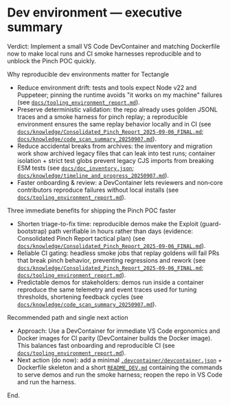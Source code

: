 # Dev environment — executive summary

Verdict: Implement a small VS Code DevContainer and matching Dockerfile now to make local runs and CI smoke harnesses reproducible and to unblock the Pinch POC quickly.

Why reproducible dev environments matter for Tectangle
- Reduce environment drift: tests and tools expect Node v22 and Puppeteer; pinning the runtime avoids "it works on my machine" failures (see [`docs/tooling_environment_report.md`](docs/tooling_environment_report.md:1)).
- Preserve deterministic validation: the repo already uses golden JSONL traces and a smoke harness for pinch replay; a reproducible environment ensures the same replay behavior locally and in CI (see [`docs/knowledge/Consolidated_Pinch_Report_2025-09-06_FINAL.md`](docs/knowledge/Consolidated_Pinch_Report_2025-09-06_FINAL.md:1); [`docs/knowledge/code_scan_summary_20250907.md`](docs/knowledge/code_scan_summary_20250907.md:1)).
- Reduce accidental breaks from archives: the inventory and migration work show archived legacy files that can leak into test runs; container isolation + strict test globs prevent legacy CJS imports from breaking ESM tests (see [`docs/doc_inventory.json`](docs/doc_inventory.json:1); [`docs/knowledge/timeline_and_progress_20250907.md`](docs/knowledge/timeline_and_progress_20250907.md:1)).
- Faster onboarding & review: a DevContainer lets reviewers and non‑core contributors reproduce failures without local installs (see [`docs/tooling_environment_report.md`](docs/tooling_environment_report.md:1)).

Three immediate benefits for shipping the Pinch POC faster
- Shorten triage-to-fix time: reproducible demos make the Exploit (guard-bootstrap) path verifiable in hours rather than days (evidence: Consolidated Pinch Report tactical plan) (see [`docs/knowledge/Consolidated_Pinch_Report_2025-09-06_FINAL.md`](docs/knowledge/Consolidated_Pinch_Report_2025-09-06_FINAL.md:1)).
- Reliable CI gating: headless smoke jobs that replay goldens will fail PRs that break pinch behavior, preventing regressions and rework (see [`docs/knowledge/Consolidated_Pinch_Report_2025-09-06_FINAL.md`](docs/knowledge/Consolidated_Pinch_Report_2025-09-06_FINAL.md:1); [`docs/tooling_environment_report.md`](docs/tooling_environment_report.md:1)).
- Predictable demos for stakeholders: demos run inside a container reproduce the same telemetry and event traces used for tuning thresholds, shortening feedback cycles (see [`docs/knowledge/code_scan_summary_20250907.md`](docs/knowledge/code_scan_summary_20250907.md:1)).

Recommended path and single next action
- Approach: Use a DevContainer for immediate VS Code ergonomics and Docker images for CI parity (DevContainer builds the Docker image). This balances fast onboarding and reproducible CI (see [`docs/tooling_environment_report.md`](docs/tooling_environment_report.md:1)).
- Next action (do now): add a minimal [`.devcontainer/devcontainer.json`](.devcontainer/devcontainer.json:1) + Dockerfile skeleton and a short [`README_DEV.md`](README_DEV.md:1) containing the commands to serve demos and run the smoke harness; reopen the repo in VS Code and run the harness.

End.